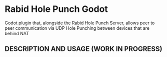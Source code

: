 # Rabid Hole Punch Godot

Godot plugin that, alongside the Rabid Hole Punch Server, allows peer to peer communication via UDP Hole Punching between devices that are behind NAT

## DESCRIPTION AND USAGE (WORK IN PROGRESS)
